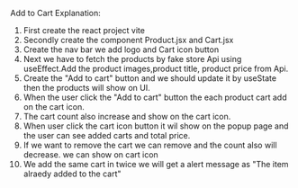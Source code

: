 Add to Cart Explanation:
1) First create the react project vite
2) Secondly create the component Product.jsx and Cart.jsx 
3) Create the nav bar we add logo and Cart icon button
4) Next we have to fetch the products by fake store Api using useEffect.Add the product images,product title, product price from Api.
5) Create the "Add to cart" button and we should update it by useState then the products will show on UI.
6) When the user click the "Add to cart" button the each product cart add on the cart icon.
7) The cart count also increase and show on the cart icon.
8) When user click the cart icon button it wil show on the popup page and the user can see added carts and total price.
9) If we want to remove the cart we can remove and the count also will decrease. we can show on cart icon
10) We add the same cart in twice we will get a alert message as "The item alraedy added to the cart" 